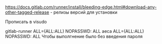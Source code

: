 https://docs.gitlab.com/runner/install/bleeding-edge.html#download-any-other-tagged-release - релизы версий для установки 

Прописать в visudo

gitlab-runner   ALL=(ALL:ALL) NOPASSWD: ALL
aeca            ALL=(ALL:ALL) NOPASSWD: ALL
Чтобы выполгнение было без введения пароля